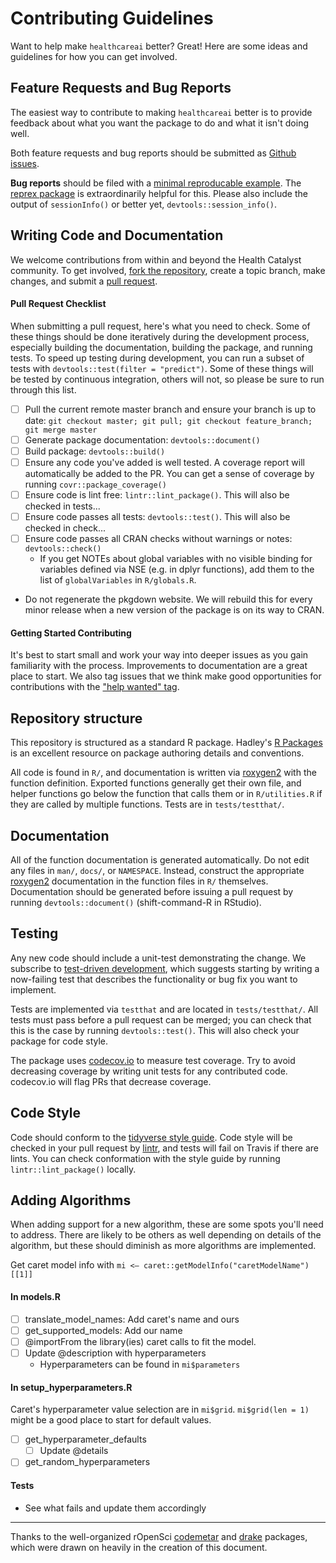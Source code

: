 # Contributing Guidelines

Want to help make `healthcareai` better? Great! Here are some ideas and guidelines for how you can get involved.

## Feature Requests and Bug Reports

The easiest way to contribute to making `healthcareai` better is to provide feedback about what you want the package to do and what it isn't doing well. 

Both feature requests and bug reports should be submitted as [Github issues](https://github.com/HealthCatalyst/healthcareai-r/issues). 

**Bug reports** should be filed with a [minimal reproducable example](https://gist.github.com/hadley/270442). The [reprex package](https://github.com/tidyverse/reprex) is extraordinarily helpful for this. Please also include the output of `sessionInfo()` or better yet, `devtools::session_info()`.

## Writing Code and Documentation

We welcome contributions from within and beyond the Health Catalyst community. To get involved, [fork the repository](https://help.github.com/articles/fork-a-repo/), create a topic branch, make changes, and submit a [pull request](https://github.com/HealthCatalyst/healthcareai-r/pulls).

#### Pull Request Checklist

When submitting a pull request, here's what you need to check. Some of these things should be done iteratively during the development process, especially building the documentation, building the package, and running tests. To speed up testing during development, you can run a subset of tests with `devtools::test(filter = "predict")`. Some of these things will be tested by continuous integration, others will not, so please be sure to run through this list.

- [ ] Pull the current remote master branch and ensure your branch is up to date: `git checkout master; git pull; git checkout feature_branch; git merge master`
- [ ] Generate package documentation: `devtools::document()`
- [ ] Build package: `devtools::build()`
- [ ] Ensure any code you've added is well tested. A coverage report will automatically be added to the PR. You can get a sense of coverage by running `covr::package_coverage()`
- [ ] Ensure code is lint free: `lintr::lint_package()`. This will also be checked in tests...
- [ ] Ensure code passes all tests: `devtools::test()`. This will also be checked in check... 
- [ ] Ensure code passes all CRAN checks without warnings or notes: `devtools::check()` 
  - If you get NOTEs about global variables with no visible binding for variables defined via NSE (e.g. in dplyr functions), add them to the list of `globalVariables` in `R/globals.R`.
- Do not regenerate the pkgdown website. We will rebuild this for every minor release when a new version of the package is on its way to CRAN.

#### Getting Started Contributing

It's best to start small and work your way into deeper issues as you gain familiarity with the process. Improvements to documentation are a great place to start. We also tag issues that we think make good opportunities for contributions with the ["help wanted" tag](https://github.com/HealthCatalyst/healthcareai-r/issues?q=is%3Aopen+is%3Aissue+label%3A%22help+wanted%22).

## Repository structure

This repository is structured as a standard R package. Hadley's [R Packages](http://r-pkgs.had.co.nz/) is an excellent resource on package authoring details and conventions.

All code is found in `R/`, and documentation is written via [roxygen2](https://github.com/klutometis/roxygen) with the function definition. Exported functions generally get their own file, and helper functions go below the function that calls them or in `R/utilities.R` if they are called by multiple functions. Tests are in `tests/testthat/`.

## Documentation

All of the function documentation is generated automatically. Do not edit any files in `man/`, `docs/`, or `NAMESPACE`. Instead, construct the appropriate [roxygen2](http://r-pkgs.had.co.nz/man.html) documentation in the
function files in `R/` themselves. Documentation should be generated before issuing a pull request by running `devtools::document()` (shift-command-R in RStudio).

## Testing

Any new code should include a unit-test demonstrating the change. We subscribe to [test-driven development](http://butunclebob.com/ArticleS.UncleBob.TheThreeRulesOfTdd), which suggests starting by writing a now-failing test that describes the functionality or bug fix you want to implement.

Tests are implemented via `testthat` and are located in `tests/testthat/`. All tests must pass before a pull request can be merged; you can check that this is the case by running `devtools::test()`. This will also check your package for code style. 

The package uses [codecov.io](https://codecov.io/) to measure test coverage. Try to avoid decreasing coverage by writing unit tests for any contributed code. codecov.io will flag PRs that decrease coverage. 

## Code Style

Code should conform to the [tidyverse style guide](http://style.tidyverse.org/). Code style will be checked in your pull request by [lintr](https://github.com/jimhester/lintr), and tests will fail on Travis if there are lints. You can check conformation with the style guide by running `lintr::lint_package()` locally.

## Adding Algorithms

When adding support for a new algorithm, these are some spots you'll need to address. There are likely to be others as well depending on details of the algorithm, but these should diminish as more algorithms are implemented. 

Get caret model info with `mi <– caret::getModelInfo("caretModelName")[[1]]`

#### In models.R

- [ ] translate_model_names: Add caret's name and ours
- [ ] get_supported_models: Add our name
- [ ] @importFrom the library(ies) caret calls to fit the model.
- [ ] Update @description with hyperparameters
    - Hyperparameters can be found in `mi$parameters`

#### In setup_hyperparameters.R

Caret's hyperparameter value selection are in `mi$grid`. `mi$grid(len = 1)` might be a good place to start for default values.

- [ ] get_hyperparameter_defaults
  - [ ] Update @details
- [ ] get_random_hyperparameters

#### Tests

- See what fails and update them accordingly

---
Thanks to the well-organized rOpenSci [codemetar](https://github.com/ropensci/codemetar) and [drake](https://github.com/ropensci/drake) packages, which were drawn on heavily in the creation of this document.
